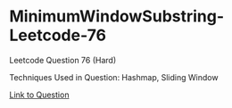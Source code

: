 # MinimumWindowSubstring-Leetcode-76

Leetcode Question 76 (Hard)

Techniques Used in Question:
Hashmap, Sliding Window

[Link to Question](https://leetcode.com/problems/minimum-window-substring/)
